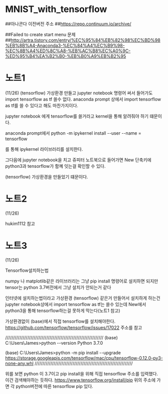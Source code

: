 # MNIST_with_tensorflow

##아나콘다 이전버전 주소
##https://repo.continuum.io/archive/

##Failed to create start menu 문제
##http://artra.tistory.com/entry/%EC%95%84%EB%82%98%EC%BD%98%EB%8B%A4-Anaconda3-%EC%84%A4%EC%B9%98-%EC%8B%A4%ED%8C%A8-%EB%AC%B8%EC%A0%9C-%ED%95%B4%EA%B2%B0-%EB%B0%A9%EB%B2%95


# 노트1

(11/26)
(tensorflow) 가상환경 만들고 jupyter notebook 명령어 써서 들어가도
 import tensorflow as tf 쓸수 없다.
 anaconda prompt 상에서 import tensorflow as tf를 쓸 수 있다고 해도 마찬가지이다.
 
 jupyter notebook 에게 tensorflow를 쓸거라고 kernel을 통해 알려줘야 하기 떄문이다.
 
 anaconda prompt에서
 python -m ipykernel install --user --name = tensorflow
 
 를 통해 ipykernel 라이브러리를 설치한다.
 
 그다음에 
 jupyter notebook을 치고 쥬피터 노트북으로 들어가면 
 New 단축키에 python3과 tensorflow가 함꼐 잇는걸 확인할 수 있다.
 
 (tensorflow) 가상환경을 만들었기 떄문이다.

# 노트2
(11/26)

hukim1112 참고

# 노트3
(11/26)

Tensorflow설치하는법

numpy 나 matplotlib같은 라이브러리는 그냥 pip install 명령어로 설치하면 되지만
tensor는 python 3.7버전에서 그냥 설치가 안되는거 같다

인터넷에 설치하는법이라고 가상환경 (tensorflow) 같은거 만들어서 설치하게 하는건 
jupyter notebook상에서 import tensorflow as tf는 쓸수 있는데 New에서 python3을 통해 tensorflow하는걸 못하게 막는다(노트1 참고)

가상환경없이 (base)에서 직접 tensorflow를 설치해야한다.
https://github.com/tensorflow/tensorflow/issues/17022
주소를 참고

//////////////////////////////////////////////////////////////
(base) C:\Users\James>python --version
Python 3.7.0

(base) C:\Users\James>python -m pip install --upgrade https://storage.googleapis.com/tensorflow/mac/cpu/tensorflow-0.12.0-py3-none-any.whl
//////////////////////////////////////////////////////////////

위를 보면 python 이 3.7이고 pip install을 위해 직접 tensorflow 주소를 입력했다. 이건 검색해야하는 듯하다.
https://www.tensorflow.org/install/pip
위의 주소에 가면 각 python버전에 따른 tensorflow pip 있다.
